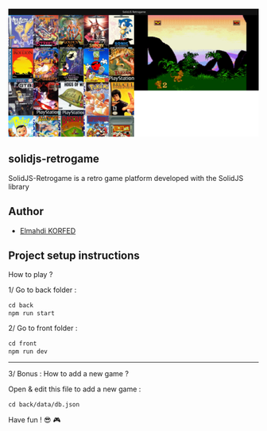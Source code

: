 <p align="center">
    <img src="screenshot.webp" />
</p>

## solidjs-retrogame

SolidJS-Retrogame is a retro game platform developed with the SolidJS library

## Author

- [Elmahdi KORFED](https://github.com/elmahdik)

## Project setup instructions

How to play ?

1/ Go to back folder :

```
cd back
npm run start
```

2/ Go to front folder :

```
cd front
npm run dev
```

---

3/ Bonus : How to add a new game ?

Open & edit this file to add a new game :

```
cd back/data/db.json
```

Have fun ! 😎 🎮

